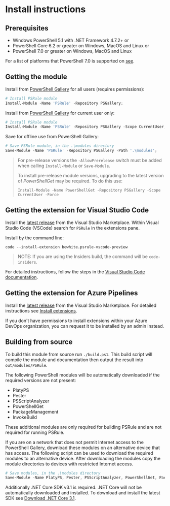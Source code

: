 # Install instructions

## Prerequisites

- Windows PowerShell 5.1 with .NET Framework 4.7.2+ or
- PowerShell Core 6.2 or greater on Windows, MacOS and Linux or
- PowerShell 7.0 or greater on Windows, MacOS and Linux

For a list of platforms that PowerShell 7.0 is supported on [see][get-powershell].

## Getting the module

Install from [PowerShell Gallery][module] for all users (requires permissions):

```powershell
# Install PSRule module
Install-Module -Name 'PSRule' -Repository PSGallery;
```

Install from [PowerShell Gallery][module] for current user only:

```powershell
# Install PSRule module
Install-Module -Name 'PSRule' -Repository PSGallery -Scope CurrentUser;
```

Save for offline use from PowerShell Gallery:

```powershell
# Save PSRule module, in the .\modules directory
Save-Module -Name 'PSRule' -Repository PSGallery -Path '.\modules';
```

> For pre-release versions the `-AllowPrerelease` switch must be added when calling `Install-Module` or `Save-Module`.
>
> To install pre-release module versions, upgrading to the latest version of _PowerShellGet_ may be required.
To do this use:
>
> `Install-Module -Name PowerShellGet -Repository PSGallery -Scope CurrentUser -Force`

## Getting the extension for Visual Studio Code

Install the [latest release][extension-vscode] from the Visual Studio Marketplace.
Within Visual Studio Code (VSCode) search for `PSRule` in the extensions pane.

Install by the command line:

```text
code --install-extension bewhite.psrule-vscode-preview
```

> NOTE: If you are using the Insiders build, the command will be `code-insiders`.

For detailed instructions, follow the steps in the [Visual Studio Code documentation][vscode-ext-gallery].

## Getting the extension for Azure Pipelines

Install the [latest release][extension-pipelines] from the Visual Studio Marketplace.
For detailed instructions see [Install extensions][pipelines-install].

If you don't have permissions to install extensions within your Azure DevOps organization, you can request it to be installed by an admin instead.

## Building from source

To build this module from source run `./build.ps1`.
This build script will compile the module and documentation then output the result into `out/modules/PSRule`.

The following PowerShell modules will be automatically downloaded if the required versions are not present:

- PlatyPS
- Pester
- PSScriptAnalyzer
- PowerShellGet
- PackageManagement
- InvokeBuild

These additional modules are only required for building PSRule and are not required for running PSRule.

If you are on a network that does not permit Internet access to the PowerShell Gallery,
download these modules on an alternative device that has access.
The following script can be used to download the required modules to an alternative device.
After downloading the modules copy the module directories to devices with restricted Internet access.

```powershell
# Save modules, in the .\modules directory
Save-Module -Name PlatyPS, Pester, PSScriptAnalyzer, PowerShellGet, PackageManagement, InvokeBuild -Repository PSGallery -Path '.\modules';
```

Additionally .NET Core SDK v3.1 is required.
.NET Core will not be automatically downloaded and installed.
To download and install the latest SDK see [Download .NET Core 3.1][dotnet].

[module]: https://www.powershellgallery.com/packages/PSRule
[get-powershell]: https://github.com/PowerShell/PowerShell#get-powershell
[dotnet]: https://dotnet.microsoft.com/download/dotnet-core/3.1
[extension-vscode]: https://marketplace.visualstudio.com/items?itemName=bewhite.psrule-vscode-preview
[extension-pipelines]: https://marketplace.visualstudio.com/items?itemName=bewhite.ps-rule
[vscode-ext-gallery]: https://code.visualstudio.com/docs/editor/extension-gallery
[pipelines-install]: https://docs.microsoft.com/en-us/azure/devops/marketplace/install-extension?view=azure-devops&tabs=browser

